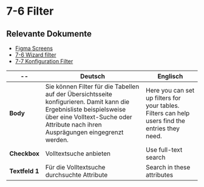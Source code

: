 # 7-6 Filter

## Relevante Dokumente

* [Figma Screens](https://www.figma.com/file/ObpEGoczbPSUsnoH7aPFLbdy/Workflow-Generator-Screens?node-id=93%3A868)
* [7-6 Wizard filter](../modals/7-6_wizard-filter.md)
* [7-7 Konfiguration Filter](../modals/7-7_configuration-filter.md)

-- | Deutsch | Englisch
---|---|---
**Body** | Sie können Filter für die Tabellen auf der Übersichtsseite konfigurieren. Damit kann die Ergebnisliste beispielsweise über eine Volltext-Suche oder Attribute nach ihren Ausprägungen eingegrenzt werden. | Here you can set up filters for your tables. Filters can help users find the entries they need.
**Checkbox** | Volltextsuche anbieten | Use full-text search
**Textfeld 1** | Für die Volltextsuche durchsuchte Attribute | Search in these attributes